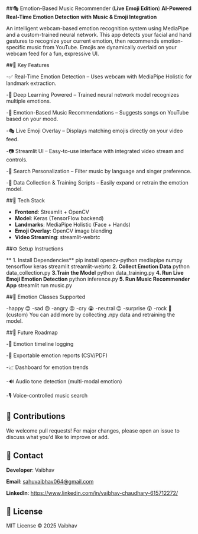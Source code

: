 ##🎭 Emotion-Based Music Recommender (**Live Emoji Edition**)
**AI-Powered Real-Time Emotion Detection with Music & Emoji Integration**

An intelligent webcam-based emotion recognition system using MediaPipe and a custom-trained neural network. This app detects your facial and hand gestures to recognize your current emotion, then recommends emotion-specific music from YouTube. Emojis are dynamically overlaid on your webcam feed for a fun, expressive UI.


##🚀 Key Features

-✅ Real-Time Emotion Detection – Uses webcam with MediaPipe Holistic for landmark extraction.

-🧠 Deep Learning Powered – Trained neural network model recognizes multiple emotions.

-🎵 Emotion-Based Music Recommendations – Suggests songs on YouTube based on your mood.

-🎭 Live Emoji Overlay – Displays matching emojis directly on your video feed.

-📷 Streamlit UI – Easy-to-use interface with integrated video stream and controls.

-🔎 Search Personalization – Filter music by language and singer preference.

-🧪 Data Collection & Training Scripts – Easily expand or retrain the emotion model.



##🧱 Tech Stack

- **Frontend**: Streamlit + OpenCV
- **Model**: Keras (TensorFlow backend)
- **Landmarks**: MediaPipe Holistic (Face + Hands)
- **Emoji Overlay**: OpenCV image blending
- **Video Streaming**: streamlit-webrtc



##⚙️ Setup Instructions

** 1. Install Dependencies**
pip install opencv-python mediapipe numpy tensorflow keras streamlit streamlit-webrtc
**2. Collect Emotion Data**
python data_collection.py
**3.Train the Model**
python data_training.py
**4. Run Live Emoji Emotion Detection**
python inference.py
**5. Run Music Recommender App**
streamlit run music.py



##🎯 Emotion Classes Supported

-happy 😊
-sad 😢
-angry 😡
-cry 😭
-neutral 😐
-surprise 😲
-rock 🤘 (custom)
 You can add more by collecting .npy data and retraining the model.

##🧠 Future Roadmap

-📄 Emotion timeline logging

-📁 Exportable emotion reports (CSV/PDF)

-📈 Dashboard for emotion trends

-🔊 Audio tone detection (multi-modal emotion)

-🎙️ Voice-controlled music search



## 🤝 Contributions
We welcome pull requests! For major changes, please open an issue to discuss what you'd like to improve or add.

## 📧 Contact
**Developer**: Vaibhav

**Email**: sahuvaibhav064@gmail.com

**LinkedIn**: https://www.linkedin.com/in/vaibhav-chaudhary-615712272/

## 📜 License
MIT License © 2025 Vaibhav
